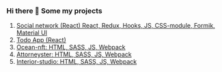 ### Hi there 👋 Some my projects
1. [Social network (React)  React, Redux, Hooks, JS, CSS-module, Formik, Material UI](https://github.com/Shvarts91/react-project "Social network (React)  React, Redux, Hooks, JS, CSS-module, Formik, Material UI")
2. [Todo App (React) ](https://majestic-empanada-50fcdf.netlify.app "Todo App (React) ")
3. [Ocean-nft:  HTML, SASS,  JS, Webpack](https://shvarts91.github.io/finished-projects/ocean-nft/home.html "Ocean-nft:  HTML, SASS,  JS, Webpack")
4. [Attorneyster:  HTML, SASS, JS, Webpack](https://shvarts91.github.io/finished-projects/Attorneyster/home.html "Attorneyster:  HTML, SASS, JS, Webpack")
5. [Interior-studio: HTML, SASS, JS, Webpack](https://shvarts91.github.io/finished-projects/interior-studio/home.html "Interior-studio: HTML, SASS, JS, Webpack")
